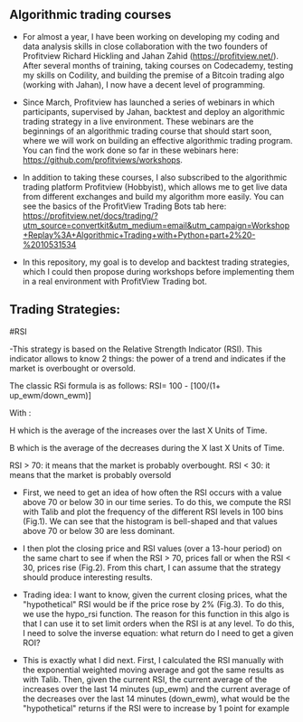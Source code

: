 ## Algorithmic trading courses

- For almost a year, I have been working on developing my coding and data analysis skills in close collaboration with the two founders of Profitview Richard Hickling and Jahan Zahid (https://profitview.net/). After several months of training, taking courses on Codecademy, testing my skills on Codility, and building the premise of a Bitcoin trading algo (working with Jahan), I now have a decent level of programming.


- Since March, Profitview has launched a series of webinars in which participants, supervised by Jahan, backtest and deploy an algorithmic trading strategy in a live environment. These webinars are the beginnings of an algorithmic trading course that should start soon, where we will work on building an effective algorithmic trading program. You can find the work done so far in these webinars here: https://github.com/profitviews/workshops. 


- In addition to taking these courses, I also subscribed to the algorithmic trading platform Profitview (Hobbyist), which allows me to get live data from different exchanges and build my algorithm more easily. You can see the basics of the ProfitView Trading Bots tab here: 
https://profitview.net/docs/trading/?utm_source=convertkit&utm_medium=email&utm_campaign=Workshop+Replay%3A+Algorithmic+Trading+with+Python+part+2%20-%2010531534

- In this repository, my goal is to develop and backtest trading strategies, which I could then propose during workshops before implementing them in a real environment with ProfitView Trading bot.


## Trading Strategies:  

#RSI  

-This strategy is based on the Relative Strength Indicator (RSI). This indicator allows to know 2 things: the power of a trend and indicates if the market is overbought or oversold.

The classic RSi formula is as follows: RSI= 100 - [100/(1+ up_ewm/down_ewm)]

With : 

H which is the average of the increases over the last X Units of Time.

B which is the average of the decreases during the X last X Units of Time.

RSI > 70: it means that the market is probably overbought.
RSI < 30: it means that the market is probably oversold


- First, we need to get an idea of how often the RSI occurs with a value above 70 or below 30 in our time series. To do this, we compute the RSI with Talib and plot the frequency of the different RSI levels in 100 bins (Fig.1). We can see that the histogram is bell-shaped and that values above 70 or below 30 are less dominant.

- I then plot the closing price and RSI values (over a 13-hour period) on the same chart to see if when the RSI > 70, prices fall or when the RSI < 30, prices rise (Fig.2).
From this chart, I can assume that the strategy should produce interesting results.

- Trading idea: I want to know, given the current closing prices, what the "hypothetical" RSI would be if the price rose by 2% (Fig.3).
To do this, we use the hypo_rsi function. The reason for this function in this algo is that I can use it to set limit orders when the RSI is at any level. To do this, I need to solve the inverse equation: what return do I need to get a given ROI?

- This is exactly what I did next. First, I calculated the RSI manually with the exponential weighted moving average and got the same results as with Talib. Then, given the current RSI, the current average of the increases over the last 14 minutes (up_ewm) and the current average of the decreases over the last 14 minutes (down_ewm), what would be the "hypothetical" returns if the RSI were to increase by 1 point for example




